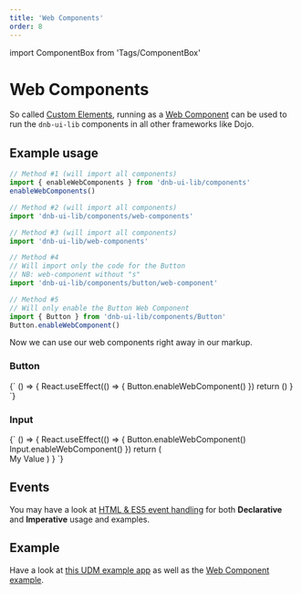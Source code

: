 ```yaml
---
title: 'Web Components'
order: 8
---
```


import ComponentBox from 'Tags/ComponentBox'

# Web Components

So called [Custom Elements](https://www.w3.org/TR/custom-elements/), running as a [Web Component](https://github.com/w3c/webcomponents/) can be used to run the `dnb-ui-lib` components in all other frameworks like Dojo.

## Example usage

```jsx
// Method #1 (will import all components)
import { enableWebComponents } from 'dnb-ui-lib/components'
enableWebComponents()

// Method #2 (will import all components)
import 'dnb-ui-lib/components/web-components'

// Method #3 (will import all components)
import 'dnb-ui-lib/web-components'

// Method #4
// Will import only the code for the Button
// NB: web-component without "s"
import 'dnb-ui-lib/components/button/web-component'

// Method #5
// Will only enable the Button Web Component
import { Button } from 'dnb-ui-lib/components/Button'
Button.enableWebComponent()
```

Now we can use our web components right away in our markup.

### Button

<ComponentBox noFragments={false}>
{`
() => {
  React.useEffect(() => {
    Button.enableWebComponent()
  })
  return (<dnb-button icon="chevron_right" text="Custom Element" />)
}
`}
</ComponentBox>

### Input

<ComponentBox noFragments={false}>
{`
() => {
  React.useEffect(() => {
    Button.enableWebComponent()
    Input.enableWebComponent()
  })
  return (
    <form>
      <dnb-input label="Label for this Input" placeholder="My Placeholder" right="small">My Value</dnb-input>
      <dnb-button type="submit" text="Submit" />
    </form>
  )
}
`}
</ComponentBox>

## Events

You may have a look at [HTML & ES5 event handling](/uilib/usage/customisation/event-handling#html--es5) for both **Declarative** and **Imperative** usage and examples.

## Example

Have a look at [this UDM example app](https://github.com/dnbexperience/eufemia-examples/tree/master/packages/example-html) as well as the [Web Component example](https://github.com/dnbexperience/eufemia-examples/tree/master/packages/example-web-components).
